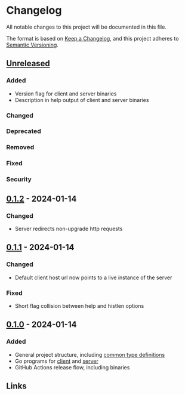 # Changelog

All notable changes to this project will be documented in this file.

The format is based on [Keep a Changelog](https://keepachangelog.com/en/1.0.0/),
and this project adheres to [Semantic Versioning](https://semver.org/spec/v2.0.0.html).

## [Unreleased]

### Added

- Version flag for client and server binaries
- Description in help output of client and server binaries

### Changed

### Deprecated

### Removed

### Fixed

### Security

## [0.1.2] - 2024-01-14

### Changed

- Server redirects non-upgrade http requests

## [0.1.1] - 2024-01-14

### Changed

- Default client host url now points to a live instance of the server

### Fixed

- Short flag collision between help and histlen options

## [0.1.0] - 2024-01-14

### Added

- General project structure, including [common type definitions](./common/types.go)
- Go programs for [client](./tui/main.go) and [server](./server/main.go)
- GitHub Actions release flow, including binaries

## Links

[unreleased]: https://github.com/supleed2/omg-rs/compare/v0.1.2...HEAD
[0.1.2]: https://github.com/supleed2/omg-rs/releases/tag/v0.1.2
[0.1.1]: https://github.com/supleed2/omg-rs/releases/tag/v0.1.1
[0.1.0]: https://github.com/supleed2/omg-rs/releases/tag/v0.1.0
